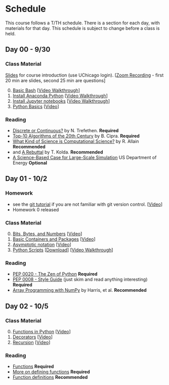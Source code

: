 # Schedule

This course follows a T/TH schedule.  There is a section for each day, with materials for that day.  This schedule is subject to change before a class is held.

## Day 00 - 9/30
### Class Material

[Slides](https://docs.google.com/presentation/d/1yKtkYVs-V38jRogHXz50ZOSV3YYU7A_5EYGxz2txX8g/edit?usp=sharing) for course introduction (use UChicago login). [[Zoom Recording](https://uchicago.zoom.us/rec/share/2VnbBIv6KuI6R0KOFLu3Z7qsTCHpsPxi3-EbFRBrh53943QQy9vlQ5JdCr_Q0Dav.dLlQZqR394ElBIej) - first 20 min are slides, second 25 min are questions]

0. [Basic Bash](https://caam37830.github.io/book/09_computing/basic_bash.html) [[Video Walkthrough](https://uchicago.hosted.panopto.com/Panopto/Pages/Viewer.aspx?id=8e4dcb80-5d0b-41a6-8386-ac3e011e86ca)]
1. [Install Anaconda Python](https://github.com/caam37830/materials/blob/master/lectures/00/conda.md) [[Video Walkthrough](https://uchicago.hosted.panopto.com/Panopto/Pages/Viewer.aspx?id=af0fb6d1-ff96-4ac3-8daa-ac38001795f8)]
2. [Install Jupyter notebooks](https://github.com/caam37830/materials/blob/master/lectures/00/jupyter.ipynb) [[Video Walkthrough](https://uchicago.hosted.panopto.com/Panopto/Pages/Viewer.aspx?id=d30f69a5-9599-4f5f-b7ca-ac3800ee0966)]
3. [Python Basics](https://caam37830.github.io/book/00_python/basics.html) [[Video](https://uchicago.hosted.panopto.com/Panopto/Pages/Viewer.aspx?id=d07a7b41-c96b-4404-bb44-ac3a000ae500)]

### Reading

* [Discrete or Continuous?](https://archive.siam.org/pdf/news/1975.pdf) by N. Trefethen. **Required**
* [Top-10 Algorithms of the 20th Century](https://archive.siam.org/pdf/news/637.pdf) by B. Cipra. **Required**
* [What Kind of Science is Computational Science?](https://www.wired.com/2014/01/what-kind-of-science-is-computational-science/) by R. Allain **Recommended**
* and [A Rebuttal](https://sinews.siam.org/Details-Page/what-kind-of-science-is-computational-science-a-rebuttal) by T. Kolda. **Recommended**
* [A Science-Based Case for Large-Scale Simulation](https://www.pnnl.gov/scales/docs/volume1_300dpi.pdf) US Department of Energy **Optional**

## Day 01 - 10/2

### Homework
* see the [git tutorial](https://github.com/caam37830/git-tutorial) if you are not familiar with git version control. [[Video](https://uchicago.hosted.panopto.com/Panopto/Pages/Viewer.aspx?id=7c213fff-5ce6-46a5-a673-ac4d00de5526)]
* Homework 0 released


### Class Material
0. [Bits, Bytes, and Numbers](https://caam37830.github.io/book/00_python/bitsbytes.html) [[Video](https://uchicago.hosted.panopto.com/Panopto/Pages/Viewer.aspx?id=cfd8da52-3959-4165-bcb2-ac3e015fdfbb)]
1. [Basic Containers and Packages](https://caam37830.github.io/book/00_python/basic_packages.html) [[Video](https://uchicago.hosted.panopto.com/Panopto/Pages/Viewer.aspx?id=dea7434e-7764-4280-a301-ac3e0164d728)]
2. [Asymptotic notation](https://caam37830.github.io/book/01_analysis/asymptotic_notation.html) [[Video](https://uchicago.hosted.panopto.com/Panopto/Pages/Viewer.aspx?id=261a9d32-0ae6-4e0b-8894-ac4600f98479)]
3. [Python Scripts](https://github.com/caam37830/materials/blob/master/lectures/01/script.py) [[Download](https://raw.githubusercontent.com/caam37830/materials/master/lectures/01/script.py)] [[Video Walkthrough](https://uchicago.hosted.panopto.com/Panopto/Pages/Viewer.aspx?id=2271ead1-8c05-488f-92aa-ac3a0001d6d2)]

### Reading
* [PEP 0020 - The Zen of Python](https://www.python.org/dev/peps/pep-0020/) **Required**
* [PEP 0008 - Style Guide](https://www.python.org/dev/peps/pep-0008) (just skim and read anything interesting) **Required**
* [Array Programming with NumPy](https://www.nature.com/articles/s41586-020-2649-2) by Harris, et al. **Recommended**

## Day 02 - 10/5

### Class Material

0. [Functions in Python](https://caam37830.github.io/book/00_python/functions.html) [[Video](https://uchicago.hosted.panopto.com/Panopto/Pages/Viewer.aspx?id=59fb230c-fba2-4a54-a245-ac46010e661b)]
1. [Decorators](https://caam37830.github.io/book/00_python/decorators.html) [[Video](https://uchicago.hosted.panopto.com/Panopto/Pages/Viewer.aspx?id=1e8cd2d8-3abf-4de6-a5a5-ac4800fcc75f)]
2. [Recursion](https://caam37830.github.io/book/01_analysis/recursion.html) [[Video](https://uchicago.hosted.panopto.com/Panopto/Pages/Viewer.aspx?id=ac287191-648b-44ec-9697-ac4801139a3e)]

### Reading
* [Functions](https://docs.python.org/3/tutorial/controlflow.html#defining-functions) **Required**
* [More on defining functions](https://docs.python.org/3/tutorial/controlflow.html#more-on-defining-functions) **Required**
* [Function definitions](https://docs.python.org/3/reference/compound_stmts.html#function-definitions) **Recommended**


